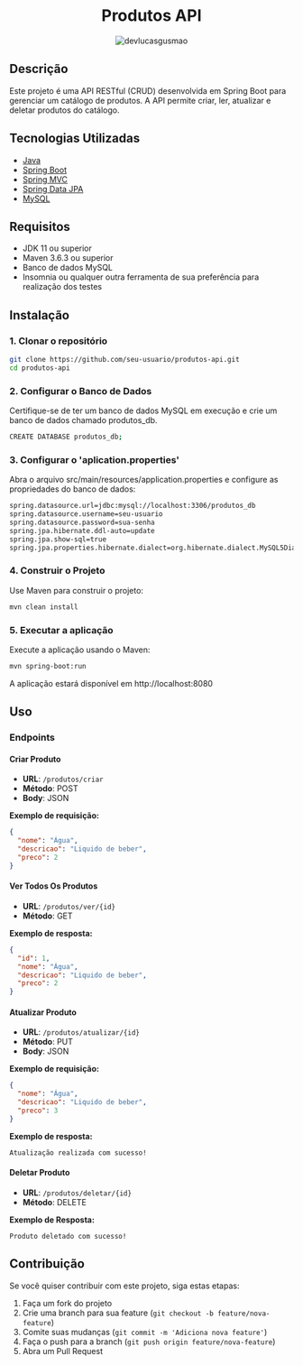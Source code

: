 <h1 align="center">Produtos API</h1>

<p align="center">
 <img src="https://img.shields.io/static/v1?label=Linkedin&message=devlucasgusmao&color=1921E1&labelColor=000000" alt="devlucasgusmao" />
</p>

## Descrição

Este projeto é uma API RESTful (CRUD) desenvolvida em Spring Boot para gerenciar um catálogo de produtos. A API permite criar, ler, atualizar e deletar produtos do catálogo.

## Tecnologias Utilizadas

- [Java](https://docs.oracle.com/en/java/)
- [Spring Boot](https://spring.io/projects/spring-boot)
- [Spring MVC](https://docs.spring.io/spring-framework/reference/web/webmvc.html)
- [Spring Data JPA](https://spring.io/projects/spring-data-jpa)
- [MySQL](https://dev.mysql.com/downloads/)

## Requisitos

- JDK 11 ou superior
- Maven 3.6.3 ou superior
- Banco de dados MySQL
- Insomnia ou qualquer outra ferramenta de sua preferência para realização dos testes

## Instalação

### 1. Clonar o repositório

```bash
git clone https://github.com/seu-usuario/produtos-api.git
cd produtos-api
```

### 2. Configurar o Banco de Dados
Certifique-se de ter um banco de dados MySQL em execução e crie um banco de dados chamado produtos_db.

```bash
CREATE DATABASE produtos_db;
```

### 3. Configurar o 'aplication.properties'
Abra o arquivo src/main/resources/application.properties e configure as propriedades do banco de dados:

```bash
spring.datasource.url=jdbc:mysql://localhost:3306/produtos_db
spring.datasource.username=seu-usuario
spring.datasource.password=sua-senha
spring.jpa.hibernate.ddl-auto=update
spring.jpa.show-sql=true
spring.jpa.properties.hibernate.dialect=org.hibernate.dialect.MySQL5Dialect
```
### 4. Construir o Projeto
Use Maven para construir o projeto:

```bash
mvn clean install
```

### 5. Executar a aplicação
Execute a aplicação usando o Maven:

```bash
mvn spring-boot:run
```
A aplicação estará disponível em http://localhost:8080

## Uso

### Endpoints

#### Criar Produto

- **URL**: `/produtos/criar`
- **Método**: POST
- **Body**: JSON

**Exemplo de requisição:**

```json
{
  "nome": "Água",
  "descricao": "Liquido de beber",
  "preco": 2
}
```

#### Ver Todos Os Produtos

- **URL**: `/produtos/ver/{id}`
- **Método**: GET

**Exemplo de resposta:**

```json
{
  "id": 1,
  "nome": "Água",
  "descricao": "Liquido de beber",
  "preco": 2
}
```

#### Atualizar Produto

- **URL**: `/produtos/atualizar/{id}`
- **Método**: PUT
- **Body**: JSON

**Exemplo de requisição:**

```json
{
  "nome": "Água",
  "descricao": "Liquido de beber",
  "preco": 3
}
```
**Exemplo de resposta:**

```
Atualização realizada com sucesso!
````

#### Deletar Produto

- **URL**: `/produtos/deletar/{id}`
- **Método**: DELETE

**Exemplo de Resposta:**

```
Produto deletado com sucesso!
```
## Contribuição

Se você quiser contribuir com este projeto, siga estas etapas:

1. Faça um fork do projeto
2. Crie uma branch para sua feature (`git checkout -b feature/nova-feature`)
3. Comite suas mudanças (`git commit -m 'Adiciona nova feature'`)
4. Faça o push para a branch (`git push origin feature/nova-feature`)
5. Abra um Pull Request

